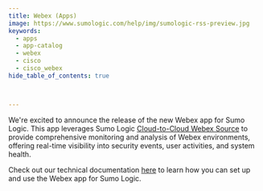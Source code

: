```yaml
---
title: Webex (Apps)
image: https://www.sumologic.com/help/img/sumologic-rss-preview.jpg
keywords:
  - apps
  - app-catalog
  - webex
  - cisco
  - cisco_webex
hide_table_of_contents: true



---
```


We're excited to announce the release of the new Webex app for Sumo Logic. This app leverages Sumo Logic [Cloud-to-Cloud Webex Source](/docs/send-data/hosted-collectors/cloud-to-cloud-integration-framework/webex-source) to provide comprehensive monitoring and analysis of Webex environments, offering real-time visibility into security events, user activities, and system health.

Check out our technical documentation [here](/docs/integrations/saas-cloud/webex) to learn how you can set up and use the Webex app for Sumo Logic.
